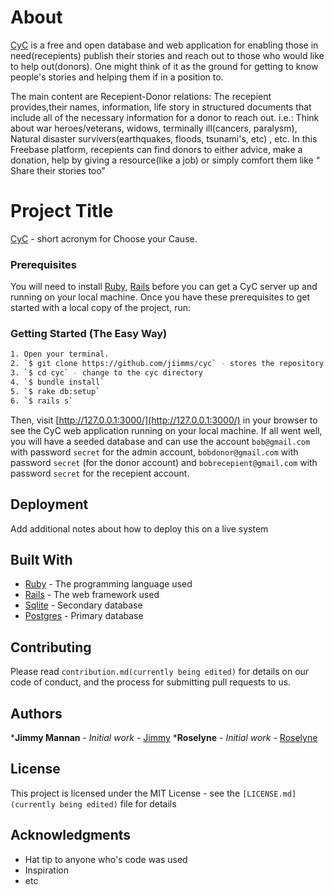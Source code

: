 
# About

[CyC](https://cyc-app.herokuapp.com/) is a free and open database and web application for enabling those in need(recepients) publish their stories and reach out to those who would like to help out(donors). One might think of it as the ground for getting to know people's stories and helping them if in a position to.

The main content are Recepient-Donor relations: The recepient provides,their names, information, life story in structured documents that include all of the necessary information for a donor to reach out. i.e.: Think about war heroes/veterans, widows, terminally ill(cancers, paralysm), Natural disaster survivers(earthquakes, floods, tsunami's, etc) , etc. In this Freebase platform, recepients can find donors to either advice, make a donation, help by giving a resource(like a job) or simply comfort them like &ldquo; Share their stories too&rdquo; 

# Project Title

[CyC](https://cyc-app.herokuapp.com/) - short acronym for Choose your Cause.


### Prerequisites

You will need to install [Ruby](http://www.ruby-lang.org/en/), [Rails](http://rubyonrails.org/) before you can get a CyC server up and running on your local machine. Once you have these prerequisites to get started with a local copy of the project, run:


### Getting Started (The Easy Way)

```bash
1. Open your terminal.
2. `$ git clone https://github.com/jiimms/cyc` - stores the repository in your machine using git.
3. `$ cd cyc` - change to the cyc directory
4. `$ bundle install`
5. `$ rake db:setup`
6. `$ rails s`
```

Then, visit [http://127.0.0.1:3000/](http://127.0.0.1:3000/) in your browser to see the CyC web application running on your local machine. If all went well, you will have a seeded database and can use the account `bob@gmail.com` with password `secret` for the admin account, `bobdonor@gmail.com` with password `secret` (for the donor account) and `bobrecepient@gmail.com` with password `secret` for the recepient account.


## Deployment

Add additional notes about how to deploy this on a live system

## Built With

* [Ruby](http://www.ruby-lang.org/en/) - The programming language used
* [Rails](http://rubyonrails.org/) - The web framework used
* [Sqlite](https://www.sqlite.org/) - Secondary database
* [Postgres](https://www.postgresql.org/) - Primary database

## Contributing

Please read `contribution.md(currently being edited)` for details on our code of conduct, and the process for submitting pull requests to us.


## Authors

***Jimmy Mannan** - *Initial work* - [Jimmy](https://github.com/jimms)
***Roselyne** - *Initial work* - [Roselyne](https://github.com/roselynemakena)


## License

This project is licensed under the MIT License - see the `[LICENSE.md](currently being edited)`  file for details

## Acknowledgments

* Hat tip to anyone who's code was used
* Inspiration
* etc
